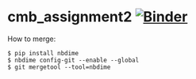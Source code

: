 # cmb_assignment2 [![Binder](https://mybinder.org/badge_logo.svg)](https://mybinder.org/v2/gh/fabianh001/cmb_assignment2.git/HEAD)

How to merge:
```
$ pip install nbdime
$ nbdime config-git --enable --global
$ git mergetool --tool=nbdime
```


